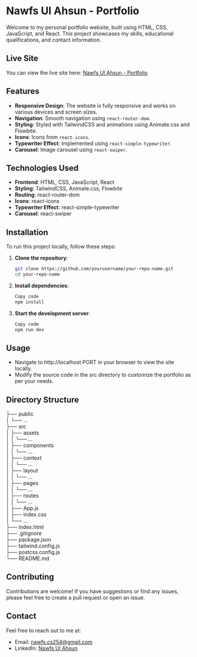 # Nawfs Ul Ahsun - Portfolio

Welcome to my personal portfolio website, built using HTML, CSS, JavaScript, and React. This project showcases my skills, educational qualifications, and contact information.

## Live Site

You can view the live site here: [Nawfs Ul Ahsun - Portfolio](https://www.nawfsulahsun.live/)

## Features

- **Responsive Design**: The website is fully responsive and works on various devices and screen sizes.
- **Navigation**: Smooth navigation using `react-router-dom`.
- **Styling**: Styled with TailwindCSS and animations using Animate.css and Flowbite.
- **Icons**: Icons from `react-icons`.
- **Typewriter Effect**: Implemented using `react-simple-typewriter`.
- **Carousel**: Image carousel using `react-swiper`.

## Technologies Used

- **Frontend**: HTML, CSS, JavaScript, React
- **Styling**: TailwindCSS, Animate.css, Flowbite
- **Routing**: react-router-dom
- **Icons**: react-icons
- **Typewriter Effect**: react-simple-typewriter
- **Carousel**: react-swiper

## Installation

To run this project locally, follow these steps:

1. **Clone the repository**:
   ```sh
   git clone https://github.com/yourusername/your-repo-name.git
   cd your-repo-name

2. **Install dependencies**:

    ```sh
    Copy code
    npm install

3. **Start the development server**:

    ```sh
    Copy code
    npm run dev

## Usage
- Navigate to http://localhost:PORT in your browser to view the site locally.
- Modify the source code in the src directory to customize the portfolio as per your needs.

## Directory Structure
├── public <br />
│   └── ... <br />
├── src <br />
│   ├── assets <br />
│   │   └── ... <br />
│   ├── components <br />
│   │   └── ... <br />
│   ├── context <br />
│   │   └── ... <br />
│   ├── layout <br />
│   │   └── ... <br />
│   ├── pages <br />
│   │   └── ... <br />
│   ├── routes <br />
│   │   └── ... <br />
│   ├── App.js <br />
│   ├── index.css <br />
│   └── ... <br />
├── index.html <br />
├── .gitignore <br />
├── package.json <br />
├── tailwind.config.js <br />
├── postcss.config.js <br />
└── README.md <br />

## Contributing
Contributions are welcome! If you have suggestions or find any issues, please feel free to create a pull request or open an issue.

## Contact
Feel free to reach out to me at:

- Email: [nawfs.cs254@gmail.com](nawfs.cs254@gmail.com)
- LinkedIn: [Nawfs Ul Ahsun](https://www.linkedin.com/in/nawfs-ul-ahsun)